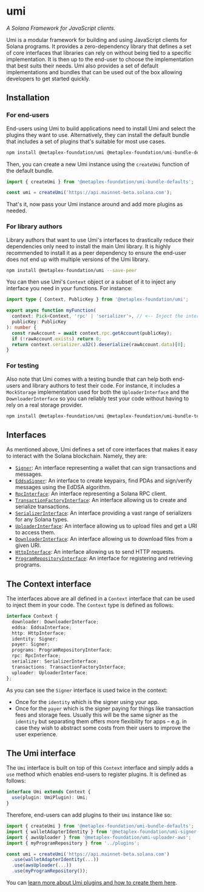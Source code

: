 # umi

_A Solana Framework for JavaScript clients._

Umi is a modular framework for building and using JavaScript clients for Solana programs. It provides a zero-dependency library that defines a set of core interfaces that libraries can rely on without being tied to a specific implementation. It is then up to the end-user to choose the implementation that best suits their needs. Umi also provides a set of default implementations and bundles that can be used out of the box allowing developers to get started quickly.

## Installation

### For end-users

End-users using Umi to build applications need to install Umi and select the plugins they want to use. Alternatively, they can install the default bundle that includes a set of plugins that's suitable for most use cases.

```sh
npm install @metaplex-foundation/umi @metaplex-foundation/umi-bundle-defaults
```

Then, you can create a new Umi instance using the `createUmi` function of the default bundle.

```ts
import { createUmi } from '@metaplex-foundation/umi-bundle-defaults';

const umi = createUmi('https://api.mainnet-beta.solana.com');
```

That's it, now pass your Umi instance around and add more plugins as needed.

### For library authors

Library authors that want to use Umi's interfaces to drastically reduce their dependencies only need to install the main Umi library. It is highly recommended to install it as a peer dependency to ensure the end-user does not end up with multiple versions of the Umi library.

```sh
npm install @metaplex-foundation/umi --save-peer
```

You can then use Umi's `Context` object or a subset of it to inject any interface you need in your functions. For instance:

```ts
import type { Context, PublicKey } from '@metaplex-foundation/umi';

export async function myFunction(
  context: Pick<Context, 'rpc' | 'serializer'>, // <-- Inject the interfaces you need.
  publicKey: PublicKey
): number {
  const rawAccount = await context.rpc.getAccount(publicKey);
  if (!rawAccount.exists) return 0;
  return context.serializer.u32().deserialize(rawAccount.data)[0];
}
```

### For testing

Also note that Umi comes with a testing bundle that can help both end-users and library authors to test their code. For instance, it includes a `MockStorage` implementation used for both the `UploaderInterface` and the `DownloaderInterface` so you can reliably test your code without having to rely on a real storage provider.

```sh
npm install @metaplex-foundation/umi @metaplex-foundation/umi-bundle-tests
```

## Interfaces

As mentioned above, Umi defines a set of core interfaces that makes it easy to interact with the Solana blockchain. Namely, they are:
- [`Signer`](https://umi-docs.vercel.app/interfaces/umi.Signer.html): An interface representing a wallet that can sign transactions and messages.
- [`EddsaSigner`](https://umi-docs.vercel.app/interfaces/umi.EddsaSigner.html): An interface to create keypairs, find PDAs and sign/verify messages using the EdDSA algorithm.
- [`RpcInterface`](https://umi-docs.vercel.app/interfaces/umi.RpcInterface.html): An interface representing a Solana RPC client.
- [`TransactionFactoryInterface`](https://umi-docs.vercel.app/interfaces/umi.TransactionFactoryInterface.html): An interface allowing us to create and serialize transactions.
- [`SerializerInterface`](https://umi-docs.vercel.app/interfaces/umi.SerializerInterface.html): An interface providing a vast range of serializers for any Solana types.
- [`UploaderInterface`](https://umi-docs.vercel.app/interfaces/umi.UploaderInterface.html): An interface allowing us to upload files and get a URI to access them.
- [`DownloaderInterface`](https://umi-docs.vercel.app/interfaces/umi.DownloaderInterface.html): An interface allowing us to download files from a given URI.
- [`HttpInterface`](https://umi-docs.vercel.app/interfaces/umi.HttpInterface.html): An interface allowing us to send HTTP requests.
- [`ProgramRepositoryInterface`](https://umi-docs.vercel.app/interfaces/umi.ProgramRepositoryInterface.html): An interface for registering and retrieving programs.

## The Context interface

The interfaces above are all defined in a `Context` interface that can be used to inject them in your code. The `Context` type is defined as follows:

```ts
interface Context {
  downloader: DownloaderInterface;
  eddsa: EddsaInterface;
  http: HttpInterface;
  identity: Signer;
  payer: Signer;
  programs: ProgramRepositoryInterface;
  rpc: RpcInterface;
  serializer: SerializerInterface;
  transactions: TransactionFactoryInterface;
  uploader: UploaderInterface;
};
```

As you can see the `Signer` interface is used twice in the context:
- Once for the `identity` which is the signer using your app.
- Once for the `payer` which is the signer paying for things like transaction fees and storage fees. Usually this will be the same signer as the `identity` but separating them offers more flexibility for apps – e.g. in case they wish to abstract some costs from their users to improve the user experience.

## The Umi interface

The `Umi` interface is built on top of this `Context` interface and simply adds a `use` method which enables end-users to register plugins. It is defined as follows:

```ts
interface Umi extends Context {
  use(plugin: UmiPlugin): Umi;
}
```

Therefore, end-users can add plugins to their `Umi` instance like so:

```ts
import { createUmi } from '@metaplex-foundation/umi-bundle-defaults';
import { walletAdapterIdentity } from '@metaplex-foundation/umi-signer-wallet-adapters';
import { awsUploader } from '@metaplex-foundation/umi-uploader-aws';
import { myProgramRepository } from '../plugins';

const umi = createUmi('https://api.mainnet-beta.solana.com')
  .use(walletAdapterIdentity(...))
  .use(awsUploader(...))
  .use(myProgramRepository());
```

You can [learn more about Umi plugins and how to create them here](TODO).